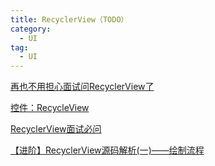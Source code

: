 ```yaml
---
title: RecyclerView（TODO）
category: 
  - UI
tag:
  - UI
---
```


[再也不用担心面试问RecyclerView了](https://www.jianshu.com/p/443d741c7e3e)

[控件：RecycleView](https://www.jianshu.com/p/fe168045a378)

[RecyclerView面试必问](https://zhuanlan.zhihu.com/p/414702218)

[【进阶】RecyclerView源码解析(一)——绘制流程](https://www.jianshu.com/p/c52b947fe064)